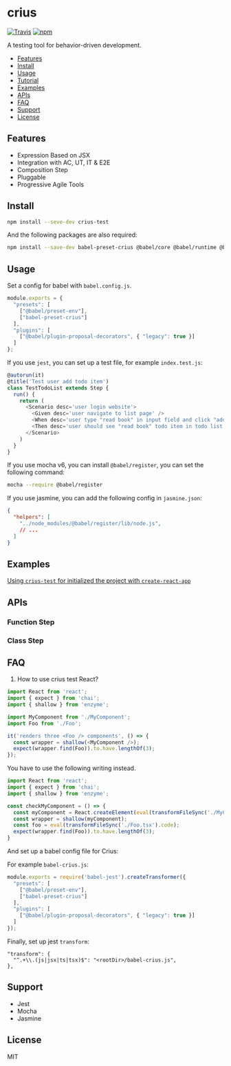 # crius

[![Travis](https://img.shields.io/travis/unadlib/crius.svg)](https://travis-ci.org/unadlib/crius)
[![npm](https://img.shields.io/npm/v/crius.svg)](https://www.npmjs.com/package/crius)

A testing tool for behavior-driven development.

- [Features](#features)
- [Install](#install)
- [Usage](#usage)
- [Tutorial](#tutorial)
- [Examples](#examples)
- [APIs](#apis)
- [FAQ](#faq)
- [Support](#support)
- [License](#license)

## Features

* Expression Based on JSX
* Integration with AC, UT, IT & E2E
* Composition Step
* Pluggable
* Progressive Agile Tools


## Install
```bash
npm install --seve-dev crius-test
```

And the following packages are also required:
```bash
npm install --save-dev babel-preset-crius @babel/core @babel/runtime @babel/preset-env @babel/plugin-proposal-decorators
```

## Usage

Set a config for babel with `babel.config.js`.

```js
module.exports = {
  "presets": [
    ["@babel/preset-env"],
    ["babel-preset-crius"]
  ],
  "plugins": [
    ["@babel/plugin-proposal-decorators", { "legacy": true }]
  ]
};
```

If you use `jest`, you can set up a test file, for example `index.test.js`:

```js
@autorun(it)
@title('Test user add todo item')
class TestTodoList extends Step {
  run() {
    return (
      <Scenario desc='user login website'>
        <Given desc='user navigate to list page' />
        <When desc='user type "read book" in input field and click "add" button' />
        <Then desc='user should see "read book" todo item in todo list' />
      </Scenario>
    )
  }
}
```

If you use mocha v6, you can install `@babel/register`, you can set the following command:

```bash
mocha --require @babel/register
```

If you use jasmine, you can add the following config in `jasmine.json`:

```json
{
  "helpers": [
    "../node_modules/@babel/register/lib/node.js",
    // ...
  ]
}
```

## Examples

[Using `crius-test` for initialized the project with `create-react-app`](https://github.com/unadlib/crius-react-example)

## APIs

### Function Step

### Class Step

## FAQ

1. How to use crius test React?

```js
import React from 'react';
import { expect } from 'chai';
import { shallow } from 'enzyme';

import MyComponent from './MyComponent';
import Foo from './Foo';

it('renders three <Foo /> components', () => {
  const wrapper = shallow(<MyComponent />);
  expect(wrapper.find(Foo)).to.have.lengthOf(3);
});
```

You have to use the following writing instead.

```js
import React from 'react';
import { expect } from 'chai';
import { shallow } from 'enzyme';

const checkMyComponent = () => {
  const myComponent = React.createElement(eval(transformFileSync('./MyComponent.tsx').code));
  const wrapper = shallow(myComponent);
  const foo = eval(transformFileSync('./Foo.tsx').code);
  expect(wrapper.find(Foo)).to.have.lengthOf(3);
}
```

And set up a babel config file for Crius: 

For example `babel-crius.js`: 

```js
module.exports = require('babel-jest').createTransformer({
  "presets": [
    ["@babel/preset-env"],
    ["babel-preset-crius"]
  ],
  "plugins": [
    ["@babel/plugin-proposal-decorators", { "legacy": true }]
  ]
});
```

Finally, set up jest `transform`:

```
"transform": {
  "^.+\\.(js|jsx|ts|tsx)$": "<rootDir>/babel-crius.js",
},
```


## Support

* Jest
* Mocha
* Jasmine

## License
MIT
